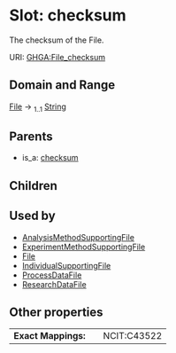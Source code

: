 
# Slot: checksum


The checksum of the File.

URI: [GHGA:File_checksum](https://w3id.org/GHGA/File_checksum)


## Domain and Range

[File](File.md) &#8594;  <sub>1..1</sub> [String](types/String.md)

## Parents

 *  is_a: [checksum](checksum.md)

## Children


## Used by

 * [AnalysisMethodSupportingFile](AnalysisMethodSupportingFile.md)
 * [ExperimentMethodSupportingFile](ExperimentMethodSupportingFile.md)
 * [File](File.md)
 * [IndividualSupportingFile](IndividualSupportingFile.md)
 * [ProcessDataFile](ProcessDataFile.md)
 * [ResearchDataFile](ResearchDataFile.md)

## Other properties

|  |  |  |
| --- | --- | --- |
| **Exact Mappings:** | | NCIT:C43522 |

